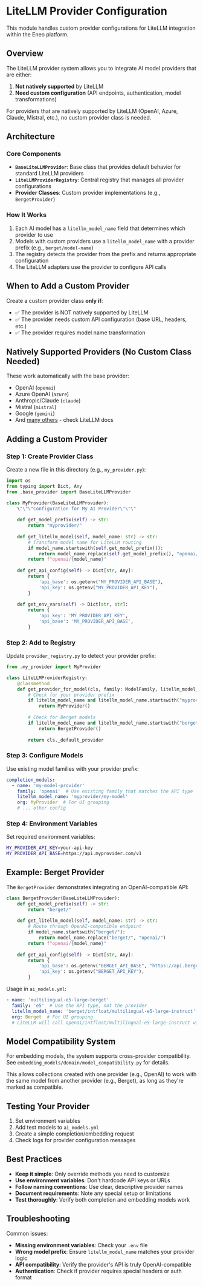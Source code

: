 # LiteLLM Provider Configuration

This module handles custom provider configurations for LiteLLM integration within the Eneo platform.

## Overview

The LiteLLM provider system allows you to integrate AI model providers that are either:
1. **Not natively supported** by LiteLLM
2. **Need custom configuration** (API endpoints, authentication, model transformations)

For providers that are natively supported by LiteLLM (OpenAI, Azure, Claude, Mistral, etc.), no custom provider class is needed.

## Architecture

### Core Components

- **`BaseLiteLLMProvider`**: Base class that provides default behavior for standard LiteLLM providers
- **`LiteLLMProviderRegistry`**: Central registry that manages all provider configurations
- **Provider Classes**: Custom provider implementations (e.g., `BergetProvider`)

### How It Works

1. Each AI model has a `litellm_model_name` field that determines which provider to use
2. Models with custom providers use a `litellm_model_name` with a provider prefix (e.g., `berget/model-name`)
3. The registry detects the provider from the prefix and returns appropriate configuration
4. The LiteLLM adapters use the provider to configure API calls

## When to Add a Custom Provider

Create a custom provider class **only if**:

- ✅ The provider is NOT natively supported by LiteLLM
- ✅ The provider needs custom API configuration (base URL, headers, etc.)
- ✅ The provider requires model name transformation

## Natively Supported Providers (No Custom Class Needed)

These work automatically with the base provider:
- OpenAI (`openai`)
- Azure OpenAI (`azure`) 
- Anthropic/Claude (`claude`)
- Mistral (`mistral`)
- Google (`gemini`)
- And [many others](https://docs.litellm.ai/docs/providers) - check LiteLLM docs

## Adding a Custom Provider

### Step 1: Create Provider Class

Create a new file in this directory (e.g., `my_provider.py`):

```python
import os
from typing import Dict, Any
from .base_provider import BaseLiteLLMProvider

class MyProvider(BaseLiteLLMProvider):
    \"\"\"Configuration for My AI Provider\"\"\"
    
    def get_model_prefix(self) -> str:
        return "myprovider/"
    
    def get_litellm_model(self, model_name: str) -> str:
        # Transform model name for LiteLLM routing
        if model_name.startswith(self.get_model_prefix()):
            return model_name.replace(self.get_model_prefix(), "openai/")
        return f"openai/{model_name}"
    
    def get_api_config(self) -> Dict[str, Any]:
        return {
            'api_base': os.getenv("MY_PROVIDER_API_BASE"),
            'api_key': os.getenv("MY_PROVIDER_API_KEY"),
        }
    
    def get_env_vars(self) -> Dict[str, str]:
        return {
            'api_key': 'MY_PROVIDER_API_KEY',
            'api_base': 'MY_PROVIDER_API_BASE',
        }
```

### Step 2: Add to Registry

Update `provider_registry.py` to detect your provider prefix:

```python
from .my_provider import MyProvider

class LiteLLMProviderRegistry:
    @classmethod
    def get_provider_for_model(cls, family: ModelFamily, litellm_model_name: Optional[str]) -> BaseLiteLLMProvider:
        # Check for your provider prefix
        if litellm_model_name and litellm_model_name.startswith("myprovider/"):
            return MyProvider()
        
        # Check for Berget models
        if litellm_model_name and litellm_model_name.startswith("berget/"):
            return BergetProvider()
        
        return cls._default_provider
```

### Step 3: Configure Models

Use existing model families with your provider prefix:

```yaml
completion_models:
  - name: 'my-model-provider'
    family: 'openai'  # Use existing family that matches the API type
    litellm_model_name: 'myprovider/my-model'
    org: MyProvider  # For UI grouping
    # ... other config
```

### Step 4: Environment Variables

Set required environment variables:

```bash
MY_PROVIDER_API_KEY=your-api-key
MY_PROVIDER_API_BASE=https://api.myprovider.com/v1
```

## Example: Berget Provider

The `BergetProvider` demonstrates integrating an OpenAI-compatible API:

```python
class BergetProvider(BaseLiteLLMProvider):
    def get_model_prefix(self) -> str:
        return "berget/"
    
    def get_litellm_model(self, model_name: str) -> str:
        # Route through OpenAI-compatible endpoint
        if model_name.startswith("berget/"):
            return model_name.replace("berget/", "openai/")
        return f"openai/{model_name}"
    
    def get_api_config(self) -> Dict[str, Any]:
        return {
            'api_base': os.getenv("BERGET_API_BASE", "https://api.berget.ai/v1"),
            'api_key': os.getenv("BERGET_API_KEY"),
        }
```

Usage in `ai_models.yml`:
```yaml
- name: 'multilingual-e5-large-berget'
  family: 'e5'  # Use the API type, not the provider
  litellm_model_name: 'berget/intfloat/multilingual-e5-large-instruct'
  org: Berget  # For UI grouping
  # LiteLLM will call openai/intfloat/multilingual-e5-large-instruct with Berget's API config
```

## Model Compatibility System

For embedding models, the system supports cross-provider compatibility. See `embedding_models/domain/model_compatibility.py` for details.

This allows collections created with one provider (e.g., OpenAI) to work with the same model from another provider (e.g., Berget), as long as they're marked as compatible.

## Testing Your Provider

1. Set environment variables
2. Add test models to `ai_models.yml`
3. Create a simple completion/embedding request
4. Check logs for provider configuration messages

## Best Practices

- **Keep it simple**: Only override methods you need to customize
- **Use environment variables**: Don't hardcode API keys or URLs
- **Follow naming conventions**: Use clear, descriptive provider names
- **Document requirements**: Note any special setup or limitations
- **Test thoroughly**: Verify both completion and embedding models work

## Troubleshooting

Common issues:
- **Missing environment variables**: Check your `.env` file
- **Wrong model prefix**: Ensure `litellm_model_name` matches your provider logic
- **API compatibility**: Verify the provider's API is truly OpenAI-compatible
- **Authentication**: Check if provider requires special headers or auth format
